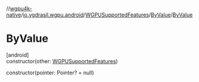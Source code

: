 //[wgpu4k-native](../../../../index.md)/[io.ygdrasil.wgpu.android](../../index.md)/[WGPUSupportedFeatures](../index.md)/[ByValue](index.md)/[ByValue](-by-value.md)

# ByValue

[android]\
constructor(other: [WGPUSupportedFeatures](../index.md))

constructor(pointer: Pointer? = null)